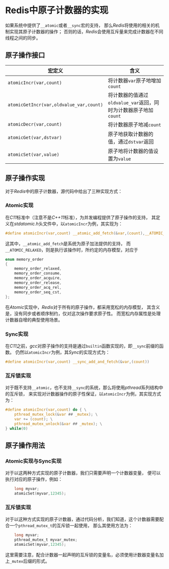 # Redis中原子计数器的实现
如果系统中提供了`__atomic`或者`__sync`宏的支持，
那么*Redis*将使用的相关的机制实现其原子计数器的操作；
否则的话，*Redis*会使用互斥量来完成计数器在不同线程之间的同步。

## 原子操作接口
|宏定义|含义|
|-----|---|
|`atomicIncr(var,count)`|将计数器`var`原子地增加`count`|
|`atomicGetIncr(var,oldvalue_var,count)`|将计数器的值通过`oldvalue_var`返回，同时为计数器原子地加`count`|
|`atomicDecr(var,count)`|将计数器原子地减`count`|
|`atomicGet(var,dstvar)`|原子地获取计数器的值，通过`dstvar`返回|
|`atomicSet(var,value)`|原子地将计数器的值设置为`value`|

## 原子操作实现
对于*Redis*中的原子计数器，源代码中给出了三种实现方式：
### Atomic实现
在*C11*标准中（注意不是*C++11*标准），为并发编程提供了原子操作的支持，
其定义在*stdatomic.h*头文件中，以`atomicIncr`为例，其实现为：
```c
#define atomicIncr(var,count) __atomic_add_fetch(&var,(count),__ATOMIC_RELAXED)
```
这其中，`__atomic_add_fetch`是系统为原子加法提供的支持，
而`__ATOMIC_RELAXED`，则是执行该操作时，所约定的内存模型，对应于
```c
enum memory_order
{
    memory_order_relaxed,
    memory_order_consume,
    memory_order_acquire,
    memory_order_release,
    memory_order_acq_rel,
    memory_order_seq_cst,
};
```
在*Atomic*实现中，*Redis*对于所有的原子操作，都采用宽松的内存模型，
其含义是，没有同步或者顺序制约，仅对这次操作要求原子性。
而宽松内存属性是处理计数器自增的典型使用场景。

### Sync实现
在*C11*之前，*gcc*对原子操作的支持是通过`builtin`函数实现的，即`__sync`前缀的函数。
仍然以`atomicIncr`为例，其*Sync*的实现方式为：
```c
#define atomicIncr(var,count) __sync_add_and_fetch(&var,(count))
```

### 互斥锁实现
对于既不支持`__atomic`，也不支持`__sync`的系统，那么将使用*pthread*系列结构中的互斥锁，
来实现对计数器操作的原子性保证，以`atomicIncr`为例，其实现方式为：
```c
#define atomicIncr(var,count) do { \
    pthread_mutex_lock(&var ## _mutex); \
    var += (count); \
    pthread_mutex_unlock(&var ## _mutex); \
} while(0)
```

## 原子操作用法

### Atomic实现与Sync实现
对于以这两种方式实现的原子计数器，我们只需要声明一个计数器变量，
便可以执行对应的原子操作，例如：
```c
    long myvar;
    atomicSet(myvar,12345);
```

### 互斥锁实现
对于以这种方式实现的原子计数器，通过代码分析，我们知道，这个计数器需要配合一个`pthread_mutex_t`的互斥锁一起使用，
那么其使用方法为：
```c
    long myvar;
    pthread_mutex_t myvar_mutex;
    atomicSet(myvar,12345);
```
这里需要注意，配合计数器一起声明的互斥锁的变量名，必须使用计数器变量名加上`_mutex`后缀的形式。